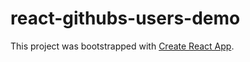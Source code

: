 # react-githubs-users-demo

This project was bootstrapped with [Create React App](https://github.com/facebookincubator/create-react-app).

